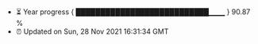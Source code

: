 - ⏳ Year progress { ███████████████████████████▁▁▁ } 90.87 %
- ⏰ Updated on Sun, 28 Nov 2021 16:31:34 GMT

